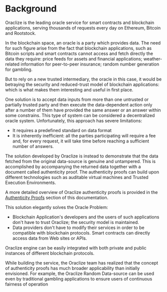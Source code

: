 # Background

Oraclize is the leading oracle service for smart contracts and blockchain applications, serving thousands of requests every day on Ethereum, Bitcoin and Rootstock.

In the blockchain space, an oracle is a party which provides data. The need for such figure arise from the fact that blockchain applications, such as Bitcoin scripts and smart contracts cannot access and fetch directly the data they require: price feeds for assets and financial applications; weather-related information for peer-to-peer insurance; random number generation for gambling.

But to rely on a new trusted intermediary, the oracle in this case, it would be betraying the security and reduced-trust model of blockchain applications: which is what makes them interesting and useful in first place.

One solution is to accept data inputs from more than one untrusted or partially trusted party and then execute the data-dependent action only after a number of them have provided the same answer or an answer within some constrains. This type of system can be considered a decentralized oracle system. Unfortunately, this approach has severe limitations:

* It requires a predefined standard on data format
* It is inherently inefficient: all the parties participating will require a fee and, for every request, it will take time before reaching a sufficient number of answers.

The solution developed by Oraclize is instead to demonstrate that the data fetched from the original data-source is genuine and untampered. This is accomplished by accompanying the returned data together with a document called authenticity proof. The authenticity proofs can build upon different technologies such as auditable virtual machines and Trusted Execution Environments.

A more detailed overview of Oraclize authenticity proofs is provided in the [Authenticity Proofs](#ethereum-quick-start-authenticity-proofs) section of this documentation.

This solution elegantly solves the Oracle Problem:

* Blockchain Application's developers and the users of such applications don't have to trust Oraclize; the security model is maintained.
* Data providers don't have to modify their services in order to be compatible with blockchain protocols. Smart contracts can directly access data from Web sites or APIs.

Oraclize engine can be easily integrated with both private and public instances of different blockchain protocols.

While building the service, the Oraclize team has realized that the concept of authenticity proofs has much broader applicability than initially envisioned. For example, the Oraclize Random Data-source can be used even by traditional gambling applications to ensure users of continuous fairness of operation

